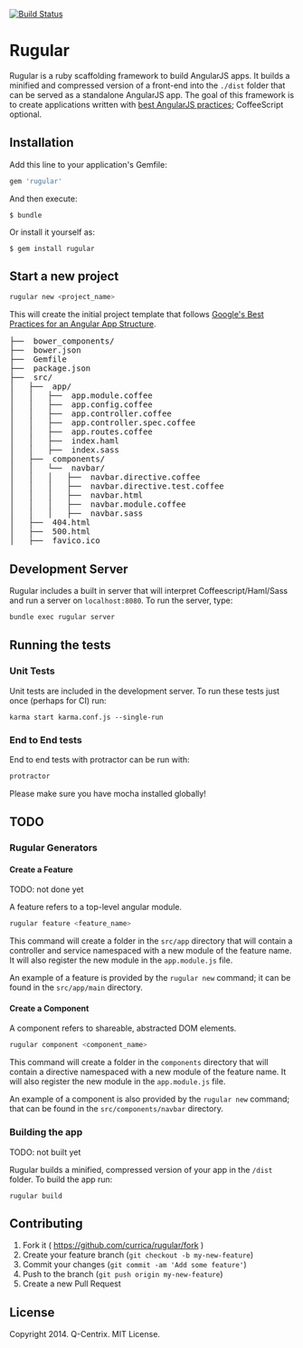 [![Build Status](https://travis-ci.org/currica/rugular.svg)](https://travis-ci.org/currica/rugular)

# Rugular

Rugular is a ruby scaffolding framework to build AngularJS apps. It builds a
minified and compressed version of a front-end into the ``./dist`` folder that
can be served as a standalone AngularJS app. The goal of this framework is to
create applications written with [best AngularJS
practices](https://github.com/johnpapa/angularjs-styleguide); CoffeeScript
optional.

## Installation

Add this line to your application's Gemfile:

```ruby
gem 'rugular'
```

And then execute:

    $ bundle

Or install it yourself as:

    $ gem install rugular

## Start a new project

```bash
rugular new <project_name>
```

This will create the initial project template that follows [Google's Best
Practices for an Angular App
Structure](https://docs.google.com/document/d/1XXMvReO8-Awi1EZXAXS4PzDzdNvV6pGcuaF4Q9821Es/pub).
<pre>
├──  bower_components/
├──  bower.json
├──  Gemfile
├──  package.json
├──  src/
│   ├──  app/
│   │   ├──  app.module.coffee
│   │   ├──  app.config.coffee
│   │   ├──  app.controller.coffee
│   │   ├──  app.controller.spec.coffee
│   │   ├──  app.routes.coffee
│   │   ├──  index.haml
│   │   ├──  index.sass
│   ├──  components/
│   │   └──  navbar/
│   │   │   ├──  navbar.directive.coffee
│   │   │   ├──  navbar.directive.test.coffee
│   │   │   ├──  navbar.html
│   │   │   ├──  navbar.module.coffee
│   │   │   ├──  navbar.sass
│   ├──  404.html
│   ├──  500.html
│   ├──  favico.ico
</pre>

## Development Server

Rugular includes a built in server that will interpret Coffeescript/Haml/Sass
and run a server on ``localhost:8080``. To run the server, type:

```bash
bundle exec rugular server
```

## Running the tests

### Unit Tests

Unit tests are included in the development server. To run these tests just once
(perhaps for CI) run:

```
karma start karma.conf.js --single-run
```

### End to End tests

End to end tests with protractor can be run with:

```bash
protractor
```

Please make sure you have mocha installed globally!

## TODO

### Rugular Generators

#### Create a Feature

TODO: not done yet

A feature refers to a top-level angular module.

```bash
rugular feature <feature_name>
```

This command will create a folder in the ``src/app`` directory that will
contain a controller and service namespaced with a new module of the feature
name. It will also register the new module in the ``app.module.js`` file.

An example of a feature is provided by the ``rugular new`` command; it can be
found in the ``src/app/main`` directory.

#### Create a Component

A component refers to shareable, abstracted DOM elements.

```bash
rugular component <component_name>
```

This command will create a folder in the ``components`` directory that will
contain a directive namespaced with a new module of the feature
name. It will also register the new module in the ``app.module.js`` file.

An example of a component is also provided by the ``rugular new`` command; that
can be found in the ``src/components/navbar`` directory.

### Building the app

TODO: not built yet

Rugular builds a minified, compressed version of your app in the ``/dist``
folder. To build the app run:

```
rugular build
```

## Contributing

1. Fork it ( https://github.com/currica/rugular/fork )
2. Create your feature branch (`git checkout -b my-new-feature`)
3. Commit your changes (`git commit -am 'Add some feature'`)
4. Push to the branch (`git push origin my-new-feature`)
5. Create a new Pull Request

## License
Copyright 2014. Q-Centrix. MIT License.
